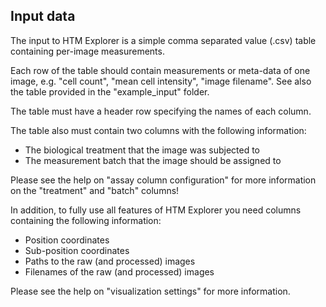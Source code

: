 ## Input data ##

The input to HTM Explorer is a simple comma separated value (.csv) table containing per-image measurements. 


Each row of the table should contain measurements or meta-data of one image, e.g. "cell count", "mean cell intensity", "image filename". See also the table provided in the "example_input" folder.

The table must have a header row specifying the names of each column.

The table also must contain two columns with the following information:

- The biological treatment that the image was subjected to
- The measurement batch that the image should be assigned to

Please see the help on "assay column configuration" for more information on the "treatment" and "batch" columns!

In addition, to fully use all features of HTM Explorer you need columns containing the following information:

- Position coordinates 
- Sub-position coordinates
- Paths to the raw (and processed) images
- Filenames of the raw (and processed) images

Please see the help on "visualization settings" for more information.
